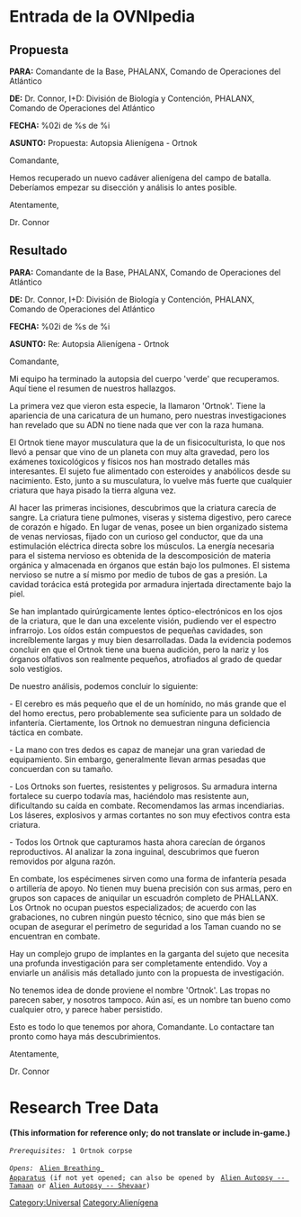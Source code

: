 # Entrada de la OVNIpedia

## Propuesta

**PARA:** Comandante de la Base, PHALANX, Comando de Operaciones del
Atlántico

**DE:** Dr. Connor, I+D: División de Biología y Contención, PHALANX,
Comando de Operaciones del Atlántico

**FECHA:** %02i de %s de %i

**ASUNTO:** Propuesta: Autopsia Alienígena - Ortnok

Comandante,

Hemos recuperado un nuevo cadáver alienígena del campo de batalla.
Deberíamos empezar su disección y análisis lo antes posible.

Atentamente,

Dr. Connor

## Resultado

**PARA:** Comandante de la Base, PHALANX, Comando de Operaciones del
Atlántico

**DE:** Dr. Connor, I+D: División de Biología y Contención, PHALANX,
Comando de Operaciones del Atlántico

**FECHA:** %02i de %s de %i

**ASUNTO:** Re: Autopsia Alienígena - Ortnok

Comandante,

Mi equipo ha terminado la autopsia del cuerpo 'verde' que recuperamos.
Aquí tiene el resumen de nuestros hallazgos.

La primera vez que vieron esta especie, la llamaron 'Ortnok'. Tiene la
apariencia de una caricatura de un humano, pero nuestras investigaciones
han revelado que su ADN no tiene nada que ver con la raza humana.

El Ortnok tiene mayor musculatura que la de un fisicoculturista, lo que
nos llevó a pensar que vino de un planeta con muy alta gravedad, pero
los exámenes toxicológicos y físicos nos han mostrado detalles más
interesantes. El sujeto fue alimentado con esteroides y anabólicos desde
su nacimiento. Esto, junto a su musculatura, lo vuelve más fuerte que
cualquier criatura que haya pisado la tierra alguna vez.

Al hacer las primeras incisiones, descubrimos que la criatura carecía de
sangre. La criatura tiene pulmones, viseras y sistema digestivo, pero
carece de corazón e hígado. En lugar de venas, posee un bien organizado
sistema de venas nerviosas, fijado con un curioso gel conductor, que da
una estimulación eléctrica directa sobre los músculos. La energía
necesaria para el sistema nervioso es obtenida de la descomposición de
materia orgánica y almacenada en órganos que están bajo los pulmones. El
sistema nervioso se nutre a sí mismo por medio de tubos de gas a
presión. La cavidad torácica está protegida por armadura injertada
directamente bajo la piel.

Se han implantado quirúrgicamente lentes óptico-electrónicos en los ojos
de la criatura, que le dan una excelente visión, pudiendo ver el
espectro infrarrojo. Los oídos están compuestos de pequeñas cavidades,
son increíblemente largas y muy bien desarrolladas. Dada la evidencia
podemos concluir en que el Ortnok tiene una buena audición, pero la
nariz y los órganos olfativos son realmente pequeños, atrofiados al
grado de quedar solo vestigios.

De nuestro análisis, podemos concluir lo siguiente:

\- El cerebro es más pequeño que el de un homínido, no más grande que el
del homo erectus, pero probablemente sea suficiente para un soldado de
infantería. Ciertamente, los Ortnok no demuestran ninguna deficiencia
táctica en combate.

\- La mano con tres dedos es capaz de manejar una gran variedad de
equipamiento. Sin embargo, generalmente llevan armas pesadas que
concuerdan con su tamaño.

\- Los Ortnoks son fuertes, resistentes y peligrosos. Su armadura
interna fortalece su cuerpo todavía mas, haciéndolo mas resistente aun,
dificultando su caída en combate. Recomendamos las armas incendiarias.
Los láseres, explosivos y armas cortantes no son muy efectivos contra
esta criatura.

\- Todos los Ortnok que capturamos hasta ahora carecían de órganos
reproductivos. Al analizar la zona inguinal, descubrimos que fueron
removidos por alguna razón.

En combate, los espécimenes sirven como una forma de infantería pesada o
artillería de apoyo. No tienen muy buena precisión con sus armas, pero
en grupos son capaces de aniquilar un escuadrón completo de PHALLANX.
Los Ortnok no ocupan puestos especializados; de acuerdo con las
grabaciones, no cubren ningún puesto técnico, sino que más bien se
ocupan de asegurar el perímetro de seguridad a los Taman cuando no se
encuentran en combate.

Hay un complejo grupo de implantes en la garganta del sujeto que
necesita una profunda investigación para ser completamente entendido.
Voy a enviarle un análisis más detallado junto con la propuesta de
investigación.

No tenemos idea de donde proviene el nombre 'Ortnok'. Las tropas no
parecen saber, y nosotros tampoco. Aún así, es un nombre tan bueno como
cualquier otro, y parece haber persistido.

Esto es todo lo que tenemos por ahora, Comandante. Lo contactare tan
pronto como haya más descubrimientos.

Atentamente,

Dr. Connor

# Research Tree Data

**(This information for reference only; do not translate or include
in-game.)**

*`Prerequisites:`*
` 1 Ortnok corpse`

*`Opens:`*
` `[`Alien Breathing Apparatus`](Research/Alien_Breathing_Apparatus "wikilink")` (if not yet opened; can also be opened by`
` `[`Alien Autopsy -- Tamaan`](Aliens/Ortnok "wikilink")` or `[`Alien Autopsy -- Shevaar`](Aliens/Shevaar "wikilink")`)`

[Category:Universal](Category:Universal "wikilink")
[Category:Alienígena](Category:Alienígena "wikilink")
